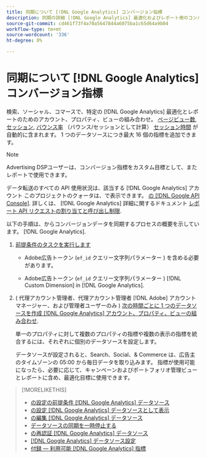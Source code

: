 ```yaml
---
title: 同期について [!DNL Google Analytics] コンバージョン指標
description: 同期の詳細 [!DNL Google Analytics] 最適化およびレポート用のコンバージョン指標。
source-git-commit: cd461f73f4a70a5647844a6075ba1c65d64a9b04
workflow-type: tm+mt
source-wordcount: '336'
ht-degree: 0%

---
```


# 同期について [!DNL Google Analytics] コンバージョン指標

検索、ソーシャル、コマースで、特定の [!DNL Google Analytics] 最適化とレポートのためのアカウント、プロパティ、ビューの組み合わせ。 [ページビュー数](https://ga-dev-tools.google/dimensions-metrics-explorer/#view=detail&amp;group=page_tracking&amp;jump=ga_pageviews), [セッション](https://ga-dev-tools.google/dimensions-metrics-explorer/#view=detail&amp;group=session&amp;jump=ga_sessions), [バウンス率](https://ga-dev-tools.google/dimensions-metrics-explorer/#view=detail&amp;group=session&amp;jump=ga_bouncerate) （バウンス/セッションとして計算） [セッション時間](https://ga-dev-tools.google/dimensions-metrics-explorer/#view=detail&amp;group=session&amp;jump=ga_sessionduration) が自動的に含まれます。 1 つのデータソースにつき最大 16 個の指標を追加できます。

>[!NOTE]
>
>Advertising DSPユーザーは、コンバージョン指標をカスタム目標として、またレポートで使用できます。

データ転送のすべての API 使用状況は、該当する [!DNL Google Analytics] アカウント このプロジェクトのクォータは、で表示できます。 [の [!DNL Google API Console]](https://console.developers.google.com/apis/api/analytics-json.googleapis.com/quotas). 詳しくは、 [!DNL Google Analytics] 詳細に関するドキュメント [レポート API リクエストの割り当てと呼び出し制限](https://developers.google.com/analytics/devguides/reporting/core/v4/limits-quotas).

以下の手順は、からコンバージョンデータを同期するプロセスの概要を示しています。 [!DNL Google Analytics].

1. [前提条件のタスクを実行します](data-source-prerequisites.md)

   * Adobe広告トークン (`ef_id` クエリー文字列パラメーター ) を含める必要があります。

   * Adobe広告トークン (`ef_id` クエリー文字列パラメーター ) [!DNL Custom Dimension] in [!DNL Google Analytics].

1. ( 代理アカウント管理者、代理アカウント管理者 [!DNL Adobe] アカウントマネージャー、および管理者ユーザーのみ ) [次の時間ごとに 1 つのデータソースを作成 [!DNL Google Analytics] アカウント、プロパティ、ビューの組み合わせ](data-source-configure.md).

   単一のプロパティに対して複数のプロパティの指標や複数の表示の指標を統合するには、それぞれに個別のデータソースを設定します。

   データソースが設定されると、Search、Social、&amp; Commerce は、広告主のタイムゾーンの 05:00 から毎日データを取り込みます。 指標が使用可能になったら、必要に応じて、キャンペーンおよびポートフォリオ管理ビューとレポートに含め、最適化目標に使用できます。

>[!MORELIKETHIS]
>
>* [の設定の前提条件 [!DNL Google Analytics] データソース](data-source-prerequisites.md)
>* [の設定 [!DNL Google Analytics] データソースとして表示](data-source-configure.md)
>* [の編集 [!DNL Google Analytics] データソース](data-source-edit.md)
>* [データソースの同期を一時停止する](data-source-pause.md)
>* [の再認証 [!DNL Google Analytics] データソース](data-source-reauthenticate.md)
>* [[!DNL Google Analytics] データソース設定](data-source-settings.md)
>* [付録 — 利用可能 [!DNL Google Analytics] 指標](data-source-ga-metrics.md)

